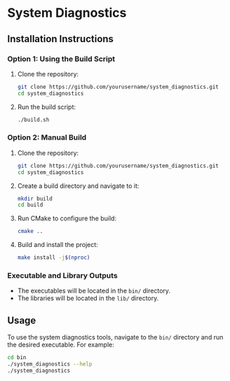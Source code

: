 # System Diagnostics

## Installation Instructions

### Option 1: Using the Build Script

1. Clone the repository:
    ```bash
    git clone https://github.com/yourusername/system_diagnostics.git
    cd system_diagnostics
    ```

2. Run the build script:
    ```bash
    ./build.sh
    ```

### Option 2: Manual Build

1. Clone the repository:
    ```bash
    git clone https://github.com/yourusername/system_diagnostics.git
    cd system_diagnostics
    ```

2. Create a build directory and navigate to it:
    ```bash
    mkdir build
    cd build
    ```

3. Run CMake to configure the build:
    ```bash
    cmake ..
    ```

4. Build and install the project:
    ```bash
    make install -j$(nproc)
    ```

### Executable and Library Outputs

- The executables will be located in the `bin/` directory.
- The libraries will be located in the `lib/` directory.

## Usage

To use the system diagnostics tools, navigate to the `bin/` directory and run the desired executable. For example:
```bash
cd bin
./system_diagnostics --help
./system_diagnostics
